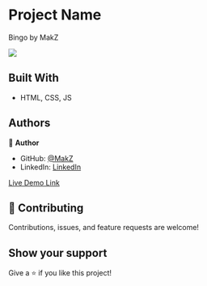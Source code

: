 # Project Name

Bingo by MakZ

<img src="https://lh3.googleusercontent.com/pw/AM-JKLVXXsqvAFWRV8FnUIp-RGL2BRog153hS2x3a-3WiUL_bppg7Y20dlQD-WtgzMcNRIO15NL9v7Owg5QZGAI-G_qrUdBS3DxPKqi1JvNm4KN66MLD6l1dnD05PfViVxKccy3VTXLKCZncT7fl6SJnlW9i=w526-h403-no?authuser=0">

## Built With

- HTML, CSS, JS

## Authors

👤 **Author**

- GitHub: [@MakZ](https://github.com/MakZ)
- LinkedIn: [LinkedIn](https://www.linkedin.com/in/maksymilian-zuzel-70101a174/)

[Live Demo Link](https://makz.github.io/Bingo-by-MakZ/)

## 🤝 Contributing

Contributions, issues, and feature requests are welcome!

## Show your support

Give a ⭐️ if you like this project!
